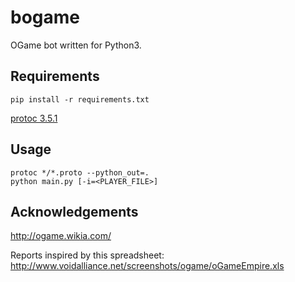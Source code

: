 # bogame
OGame bot written for Python3.

## Requirements

```
pip install -r requirements.txt
```

[protoc 3.5.1](https://github.com/google/protobuf/tree/master/python)

## Usage

```
protoc */*.proto --python_out=.
python main.py [-i=<PLAYER_FILE>]
```

## Acknowledgements

http://ogame.wikia.com/

Reports inspired by this spreadsheet:
http://www.voidalliance.net/screenshots/ogame/oGameEmpire.xls
